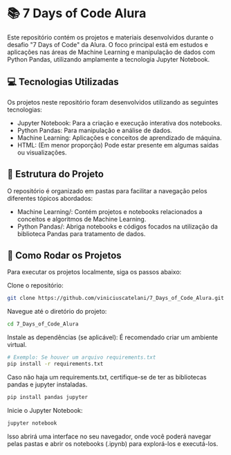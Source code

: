 # 📚 7 Days of Code Alura
Este repositório contém os projetos e materiais desenvolvidos durante o desafio "7 Days of Code" da Alura. O foco principal está em estudos e aplicações nas áreas de Machine Learning e manipulação de dados com Python Pandas, utilizando amplamente a tecnologia Jupyter Notebook.

## 💻 Tecnologias Utilizadas
Os projetos neste repositório foram desenvolvidos utilizando as seguintes tecnologias:

* Jupyter Notebook: Para a criação e execução interativa dos notebooks.
* Python Pandas: Para manipulação e análise de dados.
* Machine Learning: Aplicações e conceitos de aprendizado de máquina.
* HTML: (Em menor proporção) Pode estar presente em algumas saídas ou visualizações.

## 📂 Estrutura do Projeto
O repositório é organizado em pastas para facilitar a navegação pelos diferentes tópicos abordados:

* Machine Learning/: Contém projetos e notebooks relacionados a conceitos e algoritmos de Machine Learning.
* Python Pandas/: Abriga notebooks e códigos focados na utilização da biblioteca Pandas para tratamento de dados.

## 🚀 Como Rodar os Projetos
Para executar os projetos localmente, siga os passos abaixo:

Clone o repositório:

```bash
git clone https://github.com/viniciuscatelani/7_Days_of_Code_Alura.git
```

Navegue até o diretório do projeto:

```bash
cd 7_Days_of_Code_Alura
```
 
Instale as dependências (se aplicável): É recomendado criar um ambiente virtual.

```bash
# Exemplo: Se houver um arquivo requirements.txt
pip install -r requirements.txt
```

Caso não haja um requirements.txt, certifique-se de ter as bibliotecas pandas e jupyter instaladas.

```bash
pip install pandas jupyter
```

Inicie o Jupyter Notebook:

```bash
jupyter notebook
```
Isso abrirá uma interface no seu navegador, onde você poderá navegar pelas pastas e abrir os notebooks (.ipynb) para explorá-los e executá-los.
